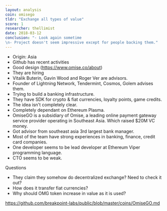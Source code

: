 ```yaml
---
layout: analysis
coin: omisego
tldr: "Exchange all types of value"
score: 1
researcher: thellimist
date: 2018-03-12
conclusion: "- Look again sometime
\n- Project doesn't seem impressive except for people backing them."
---
```


- Origin: Asia
- Github has recent activities
- Good design (https://www.omise.co/about)
- They are hiring
- Vitalik Buterin, Gavin Wood and Roger Ver are advisors.
- Founder of Lightning Network, Tendermint, Cosmos, Golem advises them.
- Trying to build a banking infrastructure.
- They have SDK for crypto & fiat currencies, loyalty points, game credits.
- The idea isn't completely clear.
- Completely dependant on Ethereum Plasma.
- OmiseGO is a subsidiary of Omise, a leading online payment gateway service provider operating in Southeast Asia. Which raised $20M VC money.
- Got advisor from southeast asia 3rd largest bank manager.
- Most of the team have strong experiences in banking, finance, credit card companies.
- One developer seems to be lead developer at Ethereum Viper programming language.
- CTO seems to be weak.

Questions
- They claim they somehow do decentralized exchange? Need to check it out?
- How does it transfer fiat currencies?
- Why should OMG token increase in value as it is used?

https://github.com/breakpoint-labs/public/blob/master/coins/OmiseGO.md
